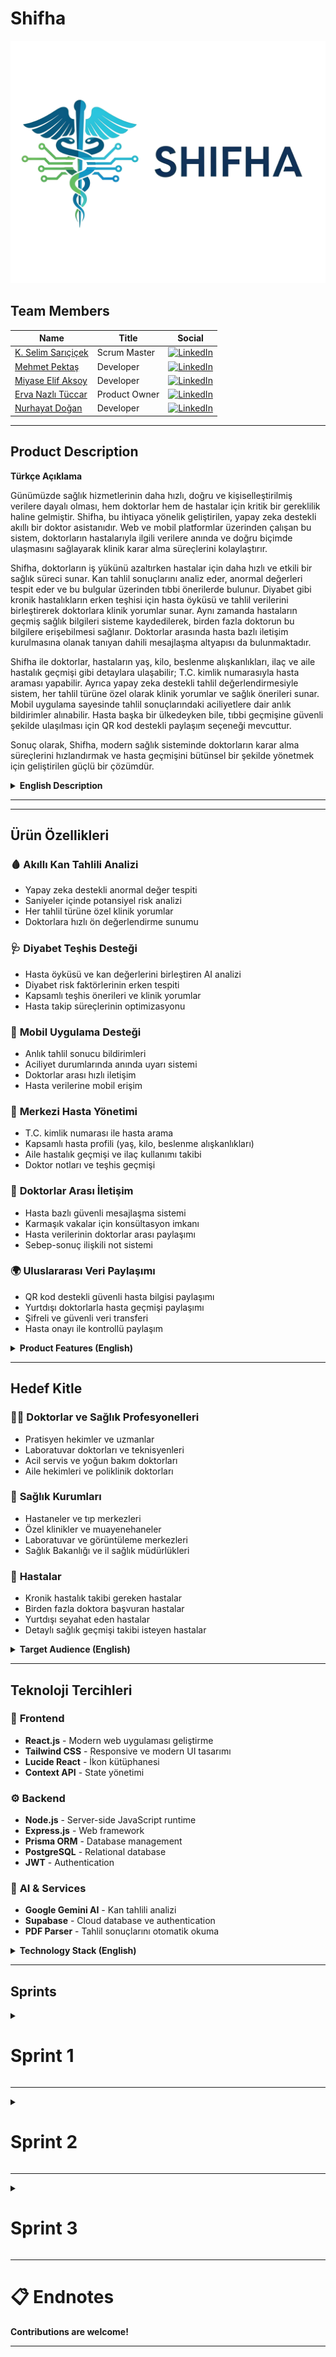 # Shifha

<!-- Shifha gerçek logosu -->
![Shifha Logo](https://github.com/selimsaricicek/shifha/blob/main/LogoShifha/ShifhaLogoReadme.png) 

## Team Members

| Name                | Title           | Social |
|---------------------|----------------|--------|
| [K. Selim Sarıçiçek](#)         | Scrum Master        | [<img src="https://upload.wikimedia.org/wikipedia/commons/c/ca/LinkedIn_logo_initials.png" alt="LinkedIn" width="20"/>](https://www.linkedin.com/in/kenan-selim-sarıçiçek ) |
| [Mehmet Pektaş](#)         | Developer        | [<img src="https://upload.wikimedia.org/wikipedia/commons/c/ca/LinkedIn_logo_initials.png" alt="LinkedIn" width="20"/>](http://www.linkedin.com/in/mehmetpkts) |
| [Miyase Elif Aksoy](#)         | Developer     | [<img src="https://upload.wikimedia.org/wikipedia/commons/c/ca/LinkedIn_logo_initials.png" alt="LinkedIn" width="20"/>](http://www.linkedin.com/in/myelifss) |
| [Erva Nazlı Tüccar](#)         | Product Owner       | [<img src="https://upload.wikimedia.org/wikipedia/commons/c/ca/LinkedIn_logo_initials.png" alt="LinkedIn" width="20"/>](https://www.linkedin.com/in/ervanazl%C4%B1t%C3%BCccar/ ) |
| [Nurhayat Doğan](#)         | Developer         | [<img src="https://upload.wikimedia.org/wikipedia/commons/c/ca/LinkedIn_logo_initials.png" alt="LinkedIn" width="20"/>](https://www.linkedin.com/in/1nurhayat-dogan/) |
---

## Product Description


<summary><strong>Türkçe Açıklama</strong></summary>

Günümüzde sağlık hizmetlerinin daha hızlı, doğru ve kişiselleştirilmiş verilere dayalı olması, hem doktorlar hem de hastalar için kritik bir gereklilik haline gelmiştir. Shifha, bu ihtiyaca yönelik geliştirilen, yapay zeka destekli akıllı bir doktor asistanıdır. Web ve mobil platformlar üzerinden çalışan bu sistem, doktorların hastalarıyla ilgili verilere anında ve doğru biçimde ulaşmasını sağlayarak klinik karar alma süreçlerini kolaylaştırır.

Shifha, doktorların iş yükünü azaltırken hastalar için daha hızlı ve etkili bir sağlık süreci sunar. Kan tahlil sonuçlarını analiz eder, anormal değerleri tespit eder ve bu bulgular üzerinden tıbbi önerilerde bulunur. Diyabet gibi kronik hastalıkların erken teşhisi için hasta öyküsü ve tahlil verilerini birleştirerek doktorlara klinik yorumlar sunar. Aynı zamanda hastaların geçmiş sağlık bilgileri sisteme kaydedilerek, birden fazla doktorun bu bilgilere erişebilmesi sağlanır. Doktorlar arasında hasta bazlı iletişim kurulmasına olanak tanıyan dahili mesajlaşma altyapısı da bulunmaktadır.

Shifha ile doktorlar, hastaların yaş, kilo, beslenme alışkanlıkları, ilaç ve aile hastalık geçmişi gibi detaylara ulaşabilir; T.C. kimlik numarasıyla hasta araması yapabilir. Ayrıca yapay zeka destekli tahlil değerlendirmesiyle sistem, her tahlil türüne özel olarak klinik yorumlar ve sağlık önerileri sunar. Mobil uygulama sayesinde tahlil sonuçlarındaki aciliyetlere dair anlık bildirimler alınabilir. Hasta başka bir ülkedeyken bile, tıbbi geçmişine güvenli şekilde ulaşılması için QR kod destekli paylaşım seçeneği mevcuttur.

Sonuç olarak, Shifha, modern sağlık sisteminde doktorların karar alma süreçlerini hızlandırmak ve hasta geçmişini bütünsel bir şekilde yönetmek için geliştirilen güçlü bir çözümdür.



<details>
<summary><strong>English Description</strong></summary>

In today's healthcare environment, speed, accuracy, and data-driven decision-making are vital for both medical professionals and patients. Shifha is an AI-powered smart doctor assistant developed to meet this need. Available on both web and mobile platforms, Shifha helps doctors access, interpret, and act upon patient data quickly and effectively, streamlining clinical decision-making.

Shifha simplifies doctors' workflows while offering patients a more efficient and effective care experience. It analyzes blood test results, flags abnormal values, and provides medical suggestions based on those insights. For conditions like diabetes, it combines medical history with test results to generate diagnostic recommendations. Patient history is recorded in the system by the first doctor, and this information can then be accessed by other physicians involved in the patient's care. An internal messaging feature allows doctors to consult each other on patient-specific cases.

With Shifha, doctors can view details such as age, weight, nutrition habits, medication history, and family disease background. Patients can be searched by national ID. AI-driven test analysis offers personalized insights and health advice tailored to each test type. The mobile app provides real-time alerts for critical test results, and a QR-code sharing feature allows patients to securely share their medical history with doctors in other countries.

In summary, Shifha is a powerful assistant designed to enhance decision-making in modern healthcare and provide a seamless, data-driven experience for both doctors and patients.

</details>

---




---

## Ürün Özellikleri  

### 🩸 **Akıllı Kan Tahlili Analizi**
- Yapay zeka destekli anormal değer tespiti
- Saniyeler içinde potansiyel risk analizi
- Her tahlil türüne özel klinik yorumlar
- Doktorlara hızlı ön değerlendirme sunumu

### 🩺 **Diyabet Teşhis Desteği**
- Hasta öyküsü ve kan değerlerini birleştiren AI analizi
- Diyabet risk faktörlerinin erken tespiti
- Kapsamlı teşhis önerileri ve klinik yorumlar
- Hasta takip süreçlerinin optimizasyonu

### 📱 **Mobil Uygulama Desteği**
- Anlık tahlil sonucu bildirimleri
- Aciliyet durumlarında anında uyarı sistemi
- Doktorlar arası hızlı iletişim
- Hasta verilerine mobil erişim

### 👥 **Merkezi Hasta Yönetimi**
- T.C. kimlik numarası ile hasta arama
- Kapsamlı hasta profili (yaş, kilo, beslenme alışkanlıkları)
- Aile hastalık geçmişi ve ilaç kullanımı takibi
- Doktor notları ve teşhis geçmişi

### 🔄 **Doktorlar Arası İletişim**
- Hasta bazlı güvenli mesajlaşma sistemi
- Karmaşık vakalar için konsültasyon imkanı
- Hasta verilerinin doktorlar arası paylaşımı
- Sebep-sonuç ilişkili not sistemi

### 🌍 **Uluslararası Veri Paylaşımı**
- QR kod destekli güvenli hasta bilgisi paylaşımı
- Yurtdışı doktorlarla hasta geçmişi paylaşımı
- Şifreli ve güvenli veri transferi
- Hasta onayı ile kontrollü paylaşım

<details>
<summary><strong>Product Features (English)</strong></summary>

### 🩸 **Smart Blood Test Analysis**
- AI-powered abnormal value detection
- Potential risk analysis in seconds
- Clinical comments tailored to each test type
- Fast pre-evaluation for doctors

### 🩺 **Diabetes Diagnosis Support**
- AI analysis combining patient history and blood values
- Early detection of diabetes risk factors
- Comprehensive diagnostic suggestions and clinical comments
- Optimized patient follow-up processes

### 📱 **Mobile App Support**
- Instant test result notifications
- Immediate alert system for urgent cases
- Fast communication between doctors
- Mobile access to patient data

### 👥 **Centralized Patient Management**
- Patient search by national ID
- Comprehensive patient profile (age, weight, nutrition habits)
- Family disease history and medication tracking
- Doctor notes and diagnosis history

### 🔄 **Doctor-to-Doctor Communication**
- Patient-based secure messaging system
- Consultation for complex cases
- Patient data sharing between doctors
- Cause-effect related note system

### 🌍 **International Data Sharing**
- Secure patient information sharing with QR code support
- Sharing patient history with doctors abroad
- Encrypted and secure data transfer
- Controlled sharing with patient consent

</details>

---

## Hedef Kitle  

### 👨‍⚕️ **Doktorlar ve Sağlık Profesyonelleri**
- Pratisyen hekimler ve uzmanlar
- Laboratuvar doktorları ve teknisyenleri
- Acil servis ve yoğun bakım doktorları
- Aile hekimleri ve poliklinik doktorları

### 🏥 **Sağlık Kurumları**
- Hastaneler ve tıp merkezleri
- Özel klinikler ve muayenehaneler
- Laboratuvar ve görüntüleme merkezleri
- Sağlık Bakanlığı ve il sağlık müdürlükleri

### 👥 **Hastalar**
- Kronik hastalık takibi gereken hastalar
- Birden fazla doktora başvuran hastalar
- Yurtdışı seyahat eden hastalar
- Detaylı sağlık geçmişi takibi isteyen hastalar

<details>
<summary><strong>Target Audience (English)</strong></summary>

### 👨‍⚕️ **Doctors and Healthcare Professionals**
- General practitioners and specialists
- Laboratory doctors and technicians
- Emergency and intensive care doctors
- Family physicians and outpatient doctors

### 🏥 **Healthcare Institutions**
- Hospitals and medical centers
- Private clinics and practices
- Laboratory and imaging centers
- Ministry of Health and provincial health directorates

### 👥 **Patients**
- Patients requiring chronic disease monitoring
- Patients consulting multiple doctors
- Patients traveling abroad
- Patients seeking detailed health history tracking

</details>

---

## Teknoloji Tercihleri  

### 🎨 **Frontend**
- **React.js** - Modern web uygulaması geliştirme
- **Tailwind CSS** - Responsive ve modern UI tasarımı
- **Lucide React** - İkon kütüphanesi
- **Context API** - State yönetimi

### ⚙️ **Backend**
- **Node.js** - Server-side JavaScript runtime
- **Express.js** - Web framework
- **Prisma ORM** - Database management
- **PostgreSQL** - Relational database
- **JWT** - Authentication

### 🤖 **AI & Services**
- **Google Gemini AI** - Kan tahlili analizi
- **Supabase** - Cloud database ve authentication
- **PDF Parser** - Tahlil sonuçlarını otomatik okuma

<details>
<summary><strong>Technology Stack (English)</strong></summary>

### 🎨 **Frontend**
- **React.js** - Modern web application development
- **Tailwind CSS** - Responsive and modern UI design
- **Lucide React** - Icon library
- **Context API** - State management

### ⚙️ **Backend**
- **Node.js** - Server-side JavaScript runtime
- **Express.js** - Web framework
- **Prisma ORM** - Database management
- **PostgreSQL** - Relational database
- **JWT** - Authentication

### 🤖 **AI & Services**
- **Google Gemini AI** - Blood test analysis
- **Supabase** - Cloud database and authentication
- **PDF Parser** - Automatic lab result reading

</details>

---

## Sprints

<details>
  <summary><h1>Sprint 1</h1></summary>

---
<details>
  <summary><h2>App Screenshots</h2></summary>

### Landing Page
![LandingPage](https://github.com/selimsaricicek/shifha/blob/main/App_ScreenshotsS1/LandingPageS1.png)

---
### Login Page
![Loginpage](https://github.com/selimsaricicek/shifha/blob/main/App_ScreenshotsS1/LoginPageS1.png)

---
### Dashboard Page
![Dashboard](https://github.com/selimsaricicek/shifha/blob/main/App_ScreenshotsS1/AppointmentS1.png)

---
### Patient Page
![PatientPage1](https://github.com/selimsaricicek/shifha/blob/main/App_ScreenshotsS1/PatientsInfo1.1S1.png)
![PatientPage2](https://github.com/selimsaricicek/shifha/blob/main/App_ScreenshotsS1/PatientsInfoS1.png)

---
### AI Assistant Page
![AI_AssistantPage](https://github.com/selimsaricicek/shifha/blob/main/App_ScreenshotsS1/AI_AssistantPage.png)

---




</details>

---
<details>
  <summary><h2>Project Management</h2></summary>

### Jira Board 1
![Jira1](https://github.com/selimsaricicek/shifha/blob/main/ProjectManagementS1/jira/1.jpg)

---
### Jira Board 2
![Jira2](https://github.com/selimsaricicek/shifha/blob/main/ProjectManagementS1/jira/2.jpg)

---
### Jira Board 3
![Jira3](https://github.com/selimsaricicek/shifha/blob/main/ProjectManagementS1/jira/3.jpg)

---
### Jira Board 4
![Jira4](https://github.com/selimsaricicek/shifha/blob/main/ProjectManagementS1/jira/4.jpg)

---
### Jira Board 5
![Jira5](https://github.com/selimsaricicek/shifha/blob/main/ProjectManagementS1/jira/5.jpg)

---
### Jira Board 6
![Jira6](https://github.com/selimsaricicek/shifha/blob/main/ProjectManagementS1/jira/6.jpg)

---
### Jira Board 7
![Jira7](https://github.com/selimsaricicek/shifha/blob/main/ProjectManagementS1/jira/7.jpg)

---
### Jira Board 8
![Jira8](https://github.com/selimsaricicek/shifha/blob/main/ProjectManagementS1/jira/8.jpg)

---
### Jira Board 9
![Jira9](https://github.com/selimsaricicek/shifha/blob/main/ProjectManagementS1/jira/9.jpg)

</details>

---
<details>
  <summary><h2>Burndown Chart S1</h2></summary>

### Burndown Chart 1
![Burndown Chart 1](https://github.com/selimsaricicek/shifha/blob/main/burndownchartsS1/burndownchartS1.1.jpg)

---
### Burndown Graph 2
![Burndown Chart 2](https://github.com/selimsaricicek/shifha/blob/main/burndownchartsS1/burndowncharts1.2.jpg)

</details>

---
<details>
  <summary><h2>Daily Scrum</h2></summary>

### 1. Gün
|  |  |  |
|--|--|--|
| ![dailyScrum1.png](https://github.com/selimsaricicek/shifha/blob/main/scrumsS1/daily_scrum_day1/dailyScrum1.png) | ![dailyScrum1.1.png](https://github.com/selimsaricicek/shifha/blob/main/scrumsS1/daily_scrum_day1/dailyScrum1.1.png) | ![dailyScrum1.2.png](https://github.com/selimsaricicek/shifha/blob/main/scrumsS1/daily_scrum_day1/dailyScrum1.2.png) |

### 2. Gün
|  |  |  |
|--|--|--|
| ![dailyScrum2.1.png](https://github.com/selimsaricicek/shifha/blob/main/scrumsS1/daily_scrum_day2/dailyScrum2.1.png) | ![dailyScrum2.2.png](https://github.com/selimsaricicek/shifha/blob/main/scrumsS1/daily_scrum_day2/dailyScrum2.2.png) | ![dailyScrum2.3.png](https://github.com/selimsaricicek/shifha/blob/main/scrumsS1/daily_scrum_day2/dailyScrum2.3.png) |
| ![dailyScrum2.4.png](https://github.com/selimsaricicek/shifha/blob/main/scrumsS1/daily_scrum_day2/dailyScrum2.4.png) |  |  |

### 3. Gün
|  |  |  |
|--|--|--|
| ![dailyScrum3.1.png](https://github.com/selimsaricicek/shifha/blob/main/scrumsS1/daily_scrum_day3/dailyScrum3.1.png) | ![dailyScrum3.2.png](https://github.com/selimsaricicek/shifha/blob/main/scrumsS1/daily_scrum_day3/dailyScrum3.2.png) | ![dailyScrum3.3.png](https://github.com/selimsaricicek/shifha/blob/main/scrumsS1/daily_scrum_day3/dailyScrum3.3.png) |
| ![dailyScrum3.4.png](https://github.com/selimsaricicek/shifha/blob/main/scrumsS1/daily_scrum_day3/dailyScrum3.4.png) | ![dailyScrum3.5.png](https://github.com/selimsaricicek/shifha/blob/main/scrumsS1/daily_scrum_day3/dailyScrum3.5.png) | ![dailyScrum3.6.jpg](https://github.com/selimsaricicek/shifha/blob/main/scrumsS1/daily_scrum_day3/dailyScrum3.6.jpg) |

### 4. Gün
|  |  |  |
|--|--|--|
| ![dailyScrum4.1.png](https://github.com/selimsaricicek/shifha/blob/main/scrumsS1/daily_scrum_day4/dailyScrum4.1.png) | ![dailyScrum4.2.png](https://github.com/selimsaricicek/shifha/blob/main/scrumsS1/daily_scrum_day4/dailyScrum4.2.png) | ![dailyScrum4.3.jpg](https://github.com/selimsaricicek/shifha/blob/main/scrumsS1/daily_scrum_day4/dailyScrum4.3.jpg) |

### 5. Gün
|  |  |  |
|--|--|--|
| ![dailyScrum5.1.png](https://github.com/selimsaricicek/shifha/blob/main/scrumsS1/daily_scrum_day5/dailyScrum5.1.png) |  |  |

### 6. Gün
|  |  |  |
|--|--|--|
| ![dailyScrum6.1.png](https://github.com/selimsaricicek/shifha/blob/main/scrumsS1/daily_scrum_day6/dailyScrum6.1.png) | ![dailyScrum6.2.png](https://github.com/selimsaricicek/shifha/blob/main/scrumsS1/daily_scrum_day6/dailyScrum6.2.png) | ![dailyScrum6.3.png](https://github.com/selimsaricicek/shifha/blob/main/scrumsS1/daily_scrum_day6/dailyScrum6.3.png) |
| ![dailyScrum6.4.png](https://github.com/selimsaricicek/shifha/blob/main/scrumsS1/daily_scrum_day6/dailyScrum6.4.png) |  |  |

### 7. Gün
|  |  |  |
|--|--|--|
| ![dailyScrum7.1.png](https://github.com/selimsaricicek/shifha/blob/main/scrumsS1/daily_scrum_day7/dailyScrum7.1.png) | ![dailyScrum7.2.png](https://github.com/selimsaricicek/shifha/blob/main/scrumsS1/daily_scrum_day7/dailyScrum7.2.png) | ![dailyScrum7.3.jpg](https://github.com/selimsaricicek/shifha/blob/main/scrumsS1/daily_scrum_day7/dailyScrum7.3.jpg) |

### 8. Gün
|  |  |  |
|--|--|--|
| ![dailyScrum8.1.png](https://github.com/selimsaricicek/shifha/blob/main/scrumsS1/daily_scrum_day8/dailyScrum8.1.png) | ![dailyScrum8.2.png](https://github.com/selimsaricicek/shifha/blob/main/scrumsS1/daily_scrum_day8/dailyScrum8.2.png) | ![dailyScrum8.3.png](https://github.com/selimsaricicek/shifha/blob/main/scrumsS1/daily_scrum_day8/dailyScrum8.3.png) |
| ![dailyScrum8.4.jpg](https://github.com/selimsaricicek/shifha/blob/main/scrumsS1/daily_scrum_day8/dailyScrum8.4.jpg) |  |  |

### 9. Gün
|  |  |  |
|--|--|--|
| ![dailyScrum9.1.png](https://github.com/selimsaricicek/shifha/blob/main/scrumsS1/daily_scrum_day9/dailyScrum9.1.png) | ![dailyScrum9.2.png](https://github.com/selimsaricicek/shifha/blob/main/scrumsS1/daily_scrum_day9/dailyScrum9.2.png) | ![dailyScrum9.3.png](https://github.com/selimsaricicek/shifha/blob/main/scrumsS1/daily_scrum_day9/dailyScrum9.3.png) |
| ![dailyScrum9.4.png](https://github.com/selimsaricicek/shifha/blob/main/scrumsS1/daily_scrum_day9/dailyScrum9.4.png) |  |  |

### 10. Gün
|  |  |  |
|--|--|--|
| ![dailyScrum10.1.png](https://github.com/selimsaricicek/shifha/blob/main/scrumsS1/daily_scrum_day10/dailyScrum10.1.png) | ![dailyScrum10.2.png](https://github.com/selimsaricicek/shifha/blob/main/scrumsS1/daily_scrum_day10/dailyScrum10.2.png) | ![dailyScrum10.3.png](https://github.com/selimsaricicek/shifha/blob/main/scrumsS1/daily_scrum_day10/dailyScrum10.3.png) |

### 11. Gün
|  |  |  |
|--|--|--|
| ![dailyScrum11.1.png](https://github.com/selimsaricicek/shifha/blob/main/scrumsS1/daily_scrum_day11/dailyScrum11.1.png) | ![dailyScrum11.2.png](https://github.com/selimsaricicek/shifha/blob/main/scrumsS1/daily_scrum_day11/dailyScrum11.2.png) | ![dailyScrum11.3.png](https://github.com/selimsaricicek/shifha/blob/main/scrumsS1/daily_scrum_day11/dailyScrum11.3.png) |
| ![dailyScrum11.4.png](https://github.com/selimsaricicek/shifha/blob/main/scrumsS1/daily_scrum_day11/dailyScrum11.4.png) | ![dailyScrum11.5.png](https://github.com/selimsaricicek/shifha/blob/main/scrumsS1/daily_scrum_day11/dailyScrum11.5.png) | ![dailyScrum11.6.png](https://github.com/selimsaricicek/shifha/blob/main/scrumsS1/daily_scrum_day11/dailyScrum11.6.png) |
| ![dailyScrum11.7.jpg](https://github.com/selimsaricicek/shifha/blob/main/scrumsS1/daily_scrum_day11/dailyScrum11.7.jpg) |  |  |

### 12. Gün
|  |  |  |
|--|--|--|
| ![dailyScrum12.1.jpg](https://github.com/selimsaricicek/shifha/blob/main/scrumsS1/daily_scrums_day12/dailyScrum12.1.jpg) | ![dailyScrum12.2.jpg](https://github.com/selimsaricicek/shifha/blob/main/scrumsS1/daily_scrums_day12/dailyScrum12.2.jpg) | ![dailyScrum12.3.jpg](https://github.com/selimsaricicek/shifha/blob/main/scrumsS1/daily_scrums_day12/dailyScrum12.3.jpg) |

</details>



<summary><strong>🟦 Sprint 1 Özeti (Türkçe)</strong></summary>

### Sprint Notları
- [x] _'Figma'_ ile UI/UX tasarımı
- [x] _'Jira'_ ile proje yönetimi
- [x] _'WhatsApp'_ & _'Google Meets'_ ile daily scrum
- [x] _'E-mail'_ tabanlı giriş sistemi
- [x] _'React'_ ile frontend web uygulaması
- [x] _'Tailwind CSS'_ ile modern, responsive UI
- [x] _'Node.js'_ ve _'Express.js'_ ile backend API
- [x] _'Prisma ORM'_ ile veritabanı yönetimi
- [x] _'PostgreSQL'_ ana ilişkisel veritabanı olarak
- [x] _'JWT'_ ile güvenli kimlik doğrulama
- [x] _'Supabase'_ ile bulut depolama ve kimlik doğrulama
- [x] _'Lucide React'_ ile ikon kullanımı
- [x] _'Context API'_ ile React'ta state yönetimi
- [x] _'PDF parser'_ ile otomatik laboratuvar sonucu çıkarımı
- [x] _'Google Gemini AI'_ ile kan tahlili ve diyabet analizi

### Ürün Backlog'u
- **Ürün Backlog'u:** [Jira Board Linki](https://selimsaricicek1.atlassian.net/jira/software/projects/BTS/boards/1)

### Beklenen Puan
_'300'_ Puan

### Puan Tamamlama Mantığı
Toplamda 1200 puanlık bir hedef belirlendi. İlk sprintte, fikir planlandığı ve tasarımlar yapıldığı için _'300'_ puan hedeflendi ve tamamlandı. İkinci sprintte, kod yazımı ve API eklemeye odaklanılacağı için _'500'_ puan hedefleniyor. Üçüncü sprintte ise kalan işler tamamlanacak ve entegrasyon çalışmaları yapılacağı için _'400'_ puan hedeflendi.

### Sprint Değerlendirmesi
- Landing page ve UI tasarımları tamamlandı
- Hasta veri formu ve PDF yükleme özellikleri eklendi
- Backend API altyapısı kuruldu
- Prisma ile veritabanı şeması oluşturuldu

### Sprint 1 Retrospektifi
- Sprint 1'de veritabanı şeması tasarlanmasına karar verildi.
- Temel API uç noktalarının oluşturulmasına karar verildi.
- Kimlik doğrulama sisteminin ilk adımının tamamlanmasına karar verildi.
- Landing Page ve Login Page'in geliştirilmesine karar verildi.
- Doktor arayüzünün geliştirilmesine karar verildi.
- Kan tahlili ve diyabet teşhisi için AI promptlarının oluşturulmasına karar verildi.
- Kanser teşhisi ve admin paneli özelliklerinin ertelenmesine karar verildi.
- Kan tahlili sonuçları ve diyabet bulguları üzerine araştırma yapılmasına karar verildi.

### Katılımcılar
Kenan Selim Sarıçiçek, Mehmet Pektaş, Miyase Elif Aksoy, Erva Nazlı Tüccar, Nurhayat Doğan



<details>
<summary><strong>🟩 Sprint 1 Summary (English)</strong></summary>

### Sprint Notes
- [x] UI/UX design with _'Figma'_
- [x] Project management with _'Jira'_
- [x] Daily scrum via _'WhatsApp'_ & _'Google Meets'_
- [x] E-mail based login system
- [x] Frontend web application with _'React'_
- [x] Modern, responsive UI with _'Tailwind CSS'_
- [x] Backend API with _'Node.js'_ and _'Express.js'_
- [x] Database management with _'Prisma ORM'_
- [x] _'PostgreSQL'_ as the main relational database
- [x] Secure authentication with _'JWT'_
- [x] Cloud storage and authentication with _'Supabase'_
- [x] Iconography with _'Lucide React'_
- [x] State management in React with _'Context API'_
- [x] Automatic lab result extraction with _'PDF parser'_ service
- [x] Blood test and diabetes analysis with _'Google Gemini AI'_

### Product Backlog
- **Product Backlog:** [Jira Board Link](https://selimsaricicek1.atlassian.net/jira/software/projects/BTS/boards/1)

### Expected Points
_'300'_ Points

### Point Completion Logic
A total target of 1200 points was set. In the first sprint, _'300'_ points were targeted because the idea was planned and the designs were made, and were completed. In the second sprint, _'500'_ points are targeted as the focus will be on writing code and adding APIs. In the third sprint, a target of _'400'_ points was set as the remaining tasks would be completed and integration work would be carried out.

### Sprint Review
- Landing page and UI designs completed
- Patient data form and PDF upload features added
- Backend API infrastructure established
- Database schema created with Prisma

### Sprint 1 Retrospective
- It was decided to design the database schema in Sprint 1.
- It was decided to create the basic API Endpoints.
- It was decided to complete the first step of the authentication system.
- It was decided to develop the Landing Page and Login Page.
- It was decided to develop the Doctor UI.
- It was decided to create the AI prompts for blood tests and diabetes diagnosis.
- It was decided to postpone the cancer diagnosis and admin panel features.
- It was decided to conduct research on blood test results and diabetes findings.

### Participants
Kenan Selim Sarıçiçek, Mehmet Pektaş, Miyase Elif Aksoy, Erva Nazlı Tüccar, Nurhayat Doğan

</details>

---

</details>

---

<details>
  <summary><h1>Sprint 2</h1></summary>

---
<details>
  <summary><h2>Mobile App Screenshots</h2></summary>

### Hasta Mobil Uygulaması
![Hasta1](https://github.com/selimsaricicek/shifha/blob/main/NewMobileS2/hasta1.png)
![Hasta2](https://github.com/selimsaricicek/shifha/blob/main/NewMobileS2/hasta2.png)
![Hasta3](https://github.com/selimsaricicek/shifha/blob/main/NewMobileS2/hasta3.png)
![Hasta4](https://github.com/selimsaricicek/shifha/blob/main/NewMobileS2/hasta4.png)
![Hasta5](https://github.com/selimsaricicek/shifha/blob/main/NewMobileS2/hasta5.png)
![Hasta6](https://github.com/selimsaricicek/shifha/blob/main/NewMobileS2/hasta6.png)
![Hasta7](https://github.com/selimsaricicek/shifha/blob/main/NewMobileS2/hasta7.png)
![Hasta8](https://github.com/selimsaricicek/shifha/blob/main/NewMobileS2/hasta8.png)
![Hasta9](https://github.com/selimsaricicek/shifha/blob/main/NewMobileS2/hasta9.png)
![Hasta10](https://github.com/selimsaricicek/shifha/blob/main/NewMobileS2/hasta10.png)
![Hasta11](https://github.com/selimsaricicek/shifha/blob/main/NewMobileS2/hasta11.png)
![Hasta12](https://github.com/selimsaricicek/shifha/blob/main/NewMobileS2/hasta12.png)
![Hasta13](https://github.com/selimsaricicek/shifha/blob/main/NewMobileS2/hasta13.png)
![Hasta14](https://github.com/selimsaricicek/shifha/blob/main/NewMobileS2/hasta14.png)

---
### Mobil Register ve Login
![Mobil1](https://github.com/selimsaricicek/shifha/blob/main/NewMobileS2/mobil1.png)
![Mobil2](https://github.com/selimsaricicek/shifha/blob/main/NewMobileS2/mobil2.png)
![Mobil3](https://github.com/selimsaricicek/shifha/blob/main/NewMobileS2/mobil3.png)
![Mobil4](https://github.com/selimsaricicek/shifha/blob/main/NewMobileS2/mobil4.png)
![Mobil5](https://github.com/selimsaricicek/shifha/blob/main/NewMobileS2/mobil5.png)

---
### Doktor Paneli
![Doktor1](https://github.com/selimsaricicek/shifha/blob/main/NewMobileS2/doktor1.png)
![Doktor2](https://github.com/selimsaricicek/shifha/blob/main/NewMobileS2/doktor2.png)
![Doktor3](https://github.com/selimsaricicek/shifha/blob/main/NewMobileS2/doktor3.png)
![Doktor4](https://github.com/selimsaricicek/shifha/blob/main/NewMobileS2/doktor4.png)
![Doktor5](https://github.com/selimsaricicek/shifha/blob/main/NewMobileS2/doktor5.png)

</details>

---
<details>
  <summary><h2>Admin Panel Screenshots</h2></summary>

### Admin Paneli
![Admin1](https://github.com/selimsaricicek/shifha/blob/main/AdminShifhaS2/Admin1S2.jpg)
![Admin2](https://github.com/selimsaricicek/shifha/blob/main/AdminShifhaS2/Admin2S2.jpg)
![Admin3](https://github.com/selimsaricicek/shifha/blob/main/AdminShifhaS2/Admin3S2.jpg)
![Admin4](https://github.com/selimsaricicek/shifha/blob/main/AdminShifhaS2/Admin4S2.jpg)
![Admin5](https://github.com/selimsaricicek/shifha/blob/main/AdminShifhaS2/Admin5S2.jpg)
![Admin6](https://github.com/selimsaricicek/shifha/blob/main/AdminShifhaS2/Admin6S2.jpg)

</details>

---
<details>
  <summary><h2>Project Management S2</h2></summary>

### Jira Board 1
![Jira1](https://github.com/selimsaricicek/shifha/blob/main/ProjectManagementS2/1.png)

---
### Jira Board 2
![Jira2](https://github.com/selimsaricicek/shifha/blob/main/ProjectManagementS2/2.png)

---
### Jira Board 3
![Jira3](https://github.com/selimsaricicek/shifha/blob/main/ProjectManagementS2/3.png)

---
### Jira Board 4
![Jira4](https://github.com/selimsaricicek/shifha/blob/main/ProjectManagementS2/4.png)

---
### Jira Board 5
![Jira5](https://github.com/selimsaricicek/shifha/blob/main/ProjectManagementS2/5.png)

---
### Jira Board 6
![Jira6](https://github.com/selimsaricicek/shifha/blob/main/ProjectManagementS2/6.png)

---
### Jira Board 7
![Jira7](https://github.com/selimsaricicek/shifha/blob/main/ProjectManagementS2/7.png)

---
### Jira Board 8
![Jira8](https://github.com/selimsaricicek/shifha/blob/main/ProjectManagementS2/8.png)

---
### Jira Board 9
![Jira9](https://github.com/selimsaricicek/shifha/blob/main/ProjectManagementS2/9.png)

---
### Jira Board 10
![Jira10](https://github.com/selimsaricicek/shifha/blob/main/ProjectManagementS2/10.png)

</details>

---
<details>
  <summary><h2>Burndown Chart S2</h2></summary>

### Burndown Chart 2
![Burndown Chart 1](https://github.com/selimsaricicek/shifha/blob/main/burndownChartsS2/burndownChartS2chart.jpg)

---
### Burndown Graph 2
![Burndown Chart 2](https://github.com/selimsaricicek/shifha/blob/main/burndownChartsS2/burndownChartS2Graph.jpg)

</details>

---
<details>
  <summary><h2>Daily Scrum S2</h2></summary>

### 07.07.2025
|  |  |  |
|--|--|--|
| ![1.png](https://github.com/selimsaricicek/shifha/blob/main/ScrumsS2/07.07.2025/1.png) | ![2.png](https://github.com/selimsaricicek/shifha/blob/main/ScrumsS2/07.07.2025/2.png) | ![3.jpg](https://github.com/selimsaricicek/shifha/blob/main/ScrumsS2/07.07.2025/3.jpg) |

### 08.07.2025
|  |  |  |
|--|--|--|
| ![1.png](https://github.com/selimsaricicek/shifha/blob/main/ScrumsS2/08.07.2025/1.png) |  |  |

### 09.07.2025
|  |  |  |
|--|--|--|
| ![1.png](https://github.com/selimsaricicek/shifha/blob/main/ScrumsS2/09.07.2025/1.png) | ![2.png](https://github.com/selimsaricicek/shifha/blob/main/ScrumsS2/09.07.2025/2.png) | ![3.png](https://github.com/selimsaricicek/shifha/blob/main/ScrumsS2/09.07.2025/3.png) |

### 10.07.2025
|  |  |  |
|--|--|--|
| ![1.png](https://github.com/selimsaricicek/shifha/blob/main/ScrumsS2/10.07.2025/1.png) | ![2.png](https://github.com/selimsaricicek/shifha/blob/main/ScrumsS2/10.07.2025/2.png) | ![3.png](https://github.com/selimsaricicek/shifha/blob/main/ScrumsS2/10.07.2025/3.png) |
| ![4.png](https://github.com/selimsaricicek/shifha/blob/main/ScrumsS2/10.07.2025/4.png) | ![5.png](https://github.com/selimsaricicek/shifha/blob/main/ScrumsS2/10.07.2025/5.png) | ![6.png](https://github.com/selimsaricicek/shifha/blob/main/ScrumsS2/10.07.2025/6.png) |
| ![7.png](https://github.com/selimsaricicek/shifha/blob/main/ScrumsS2/10.07.2025/7.png) | ![8.png](https://github.com/selimsaricicek/shifha/blob/main/ScrumsS2/10.07.2025/8.png) |  |

### 11.07.2025
|  |  |  |
|--|--|--|
| ![1.png](https://github.com/selimsaricicek/shifha/blob/main/ScrumsS2/11.07.2025/1.png) |  |  |

### 12.07.2025
|  |  |  |
|--|--|--|
| ![1.png](https://github.com/selimsaricicek/shifha/blob/main/ScrumsS2/12.07.2025/1.png) | ![2.png](https://github.com/selimsaricicek/shifha/blob/main/ScrumsS2/12.07.2025/2.png) | ![3.png](https://github.com/selimsaricicek/shifha/blob/main/ScrumsS2/12.07.2025/3.png) |
| ![4.png](https://github.com/selimsaricicek/shifha/blob/main/ScrumsS2/12.07.2025/4.png) | ![5.png](https://github.com/selimsaricicek/shifha/blob/main/ScrumsS2/12.07.2025/5.png) |  |

### 13.07.2025
|  |  |  |
|--|--|--|
| ![1.png](https://github.com/selimsaricicek/shifha/blob/main/ScrumsS2/13.07.2025/1.png) | ![2.png](https://github.com/selimsaricicek/shifha/blob/main/ScrumsS2/13.07.2025/2.png) | ![3.png](https://github.com/selimsaricicek/shifha/blob/main/ScrumsS2/13.07.2025/3.png) |
| ![4.png](https://github.com/selimsaricicek/shifha/blob/main/ScrumsS2/13.07.2025/4.png) | ![5.png](https://github.com/selimsaricicek/shifha/blob/main/ScrumsS2/13.07.2025/5.png) | ![6.png](https://github.com/selimsaricicek/shifha/blob/main/ScrumsS2/13.07.2025/6.png) |
| ![7.png](https://github.com/selimsaricicek/shifha/blob/main/ScrumsS2/13.07.2025/7.png) |  |  |

### 14.07.2025
|  |  |  |
|--|--|--|
| ![1.png](https://github.com/selimsaricicek/shifha/blob/main/ScrumsS2/14.07.2025/1.png) | ![2.png](https://github.com/selimsaricicek/shifha/blob/main/ScrumsS2/14.07.2025/2.png) | ![3.png](https://github.com/selimsaricicek/shifha/blob/main/ScrumsS2/14.07.2025/3.png) |
| ![4.jpg](https://github.com/selimsaricicek/shifha/blob/main/ScrumsS2/14.07.2025/4.jpg) |  |  |

### 15.07.2025
|  |  |  |
|--|--|--|
| ![1.png](https://github.com/selimsaricicek/shifha/blob/main/ScrumsS2/15.07.2025/1.png) | ![2.png](https://github.com/selimsaricicek/shifha/blob/main/ScrumsS2/15.07.2025/2.png) |  |

### 16.07.2025
|  |  |  |
|--|--|--|
| ![1.png](https://github.com/selimsaricicek/shifha/blob/main/ScrumsS2/16.07.2025/1.png) | ![2.png](https://github.com/selimsaricicek/shifha/blob/main/ScrumsS2/16.07.2025/2.png) | ![3.png](https://github.com/selimsaricicek/shifha/blob/main/ScrumsS2/16.07.2025/3.png) |
| ![4.png](https://github.com/selimsaricicek/shifha/blob/main/ScrumsS2/16.07.2025/4.png) | ![5.png](https://github.com/selimsaricicek/shifha/blob/main/ScrumsS2/16.07.2025/5.png) |  |

### 17.07.2025
|  |  |  |
|--|--|--|
| ![1.png](https://github.com/selimsaricicek/shifha/blob/main/ScrumsS2/17.07.2025/1.png) | ![2.png](https://github.com/selimsaricicek/shifha/blob/main/ScrumsS2/17.07.2025/2.png) | ![3.png](https://github.com/selimsaricicek/shifha/blob/main/ScrumsS2/17.07.2025/3.png) |

### 18.07.2025
|  |  |  |
|--|--|--|
| ![1.png](https://github.com/selimsaricicek/shifha/blob/main/ScrumsS2/18.07.2025/1.png) | ![2.png](https://github.com/selimsaricicek/shifha/blob/main/ScrumsS2/18.07.2025/2.png) | ![3.png](https://github.com/selimsaricicek/shifha/blob/main/ScrumsS2/18.07.2025/3.png) |

### 19.07.2025
|  |  |  |
|--|--|--|
| ![1.png](https://github.com/selimsaricicek/shifha/blob/main/ScrumsS2/19.07.2025/1.png) | ![2.png](https://github.com/selimsaricicek/shifha/blob/main/ScrumsS2/19.07.2025/2.png) | ![3.png](https://github.com/selimsaricicek/shifha/blob/main/ScrumsS2/19.07.2025/3.png) |
| ![4.png](https://github.com/selimsaricicek/shifha/blob/main/ScrumsS2/19.07.2025/4.png) | ![5.png](https://github.com/selimsaricicek/shifha/blob/main/ScrumsS2/19.07.2025/5.png) | ![6.png](https://github.com/selimsaricicek/shifha/blob/main/ScrumsS2/19.07.2025/6.png) |
| ![7.png](https://github.com/selimsaricicek/shifha/blob/main/ScrumsS2/19.07.2025/7.png) | ![8.jpg](https://github.com/selimsaricicek/shifha/blob/main/ScrumsS2/19.07.2025/8.jpg) |  |

</details>



<summary><strong>🟦 Sprint 2 Özeti (Türkçe)</strong></summary>

### Sprint Notları
- [x] _'React Native'_ ile mobil uygulama geliştirme
- [x] _'Expo'_ framework kullanımı
- [x] _'Expo Router'_ ile navigation sistemi
- [x] _'QR Kod'_ tarama özelliği
- [x] _'WebSocket'_ ile real-time iletişim
- [x] _'Redis'_ ile session yönetimi
- [x] _'Socket.io'_ ile backend WebSocket sunucusu
- [x] _'Mobil UI/UX'_ tasarımı ve implementasyonu
- [x] _'Hasta Paneli'_ ve _'Doktor Paneli'_ ayrımı
- [x] _'Bildirim Sistemi'_ implementasyonu
- [x] _'Güvenli API'_ entegrasyonu
- [x] _'Cross-platform'_ mobil uygulama geliştirme

### Ürün Backlog'u
- **Ürün Backlog'u:** [Jira Board Linki](https://selimsaricicek1.atlassian.net/jira/software/projects/BTS/boards/1)

### Beklenen Puan
_'500'_ Puan

### Puan Tamamlama Mantığı
Sprint 2'de mobil uygulama geliştirme ve API entegrasyonuna odaklanıldığı için _'500'_ puan hedeflendi. Bu sprintte React Native ile cross-platform mobil uygulama, QR kod tarama, WebSocket iletişimi ve güvenli API entegrasyonu tamamlandı.

### Sprint Değerlendirmesi
- React Native mobil uygulama geliştirildi
- Expo Router ile navigation sistemi kuruldu
- QR kod tarama ve manuel giriş özellikleri eklendi
- WebSocket ile real-time iletişim altyapısı kuruldu
- Redis ile session yönetimi implementasyonu yapıldı
- Hasta ve doktor panelleri ayrı ayrı tasarlandı
- Mobil UI/UX tasarımı tamamlandı
- Güvenli API entegrasyonu sağlandı

### Sprint 2 Retrospektifi
- Mobil uygulama geliştirme sürecinde Expo Router kullanımına karar verildi
- QR kod tarama özelliği için hem kamera hem manuel giriş seçenekleri eklendi
- WebSocket ile real-time iletişim için backend altyapısı kuruldu
- Redis ile session yönetimi için güvenli sistem tasarlandı
- Hasta ve doktor panelleri için ayrı UI/UX tasarımları yapıldı
- Cross-platform geliştirme için React Native tercih edildi
- Mobil uygulama test süreçleri planlandı
- API güvenliği ve authentication sistemi güçlendirildi

### Katılımcılar
Kenan Selim Sarıçiçek, Mehmet Pektaş, Miyase Elif Aksoy, Erva Nazlı Tüccar, Nurhayat Doğan



<details>
<summary><strong>🟩 Sprint 2 Summary (English)</strong></summary>

### Sprint Notes
- [x] Mobile application development with _'React Native'_
- [x] _'Expo'_ framework usage
- [x] Navigation system with _'Expo Router'_
- [x] _'QR Code'_ scanning feature
- [x] Real-time communication with _'WebSocket'_
- [x] Session management with _'Redis'_
- [x] Backend WebSocket server with _'Socket.io'_
- [x] Mobile UI/UX design and implementation
- [x] _'Patient Panel'_ and _'Doctor Panel'_ separation
- [x] _'Notification System'_ implementation
- [x] _'Secure API'_ integration
- [x] _'Cross-platform'_ mobile application development

### Product Backlog
- **Product Backlog:** [Jira Board Link](https://selimsaricicek1.atlassian.net/jira/software/projects/BTS/boards/1)

### Expected Points
_'500'_ Points

### Point Completion Logic
In Sprint 2, _'500'_ points were targeted as the focus was on mobile application development and API integration. This sprint completed React Native cross-platform mobile app, QR code scanning, WebSocket communication, and secure API integration.

### Sprint Review
- React Native mobile application developed
- Navigation system established with Expo Router
- QR code scanning and manual input features added
- Real-time communication infrastructure established with WebSocket
- Session management implementation with Redis
- Patient and doctor panels designed separately
- Mobile UI/UX design completed
- Secure API integration achieved

### Sprint 2 Retrospective
- It was decided to use Expo Router in the mobile application development process
- Both camera and manual input options were added for QR code scanning feature
- Backend infrastructure was established for real-time communication with WebSocket
- Secure system was designed for session management with Redis
- Separate UI/UX designs were made for patient and doctor panels
- React Native was preferred for cross-platform development
- Mobile application testing processes were planned
- API security and authentication system were strengthened

### Participants
Kenan Selim Sarıçiçek, Mehmet Pektaş, Miyase Elif Aksoy, Erva Nazlı Tüccar, Nurhayat Doğan

</details>

---

</details>

---
<details>
  <summary><h1>Sprint 3</h1></summary>

---

### Tech Tree - Sprint 3

#### Frontend (Web)
- **React 18** - Modern React with concurrent features
- **TypeScript** - Type-safe development
- **Vite** - Fast build tool and dev server
- **shadcn/ui** - Modern UI component library
- **Tailwind CSS** - Utility-first CSS framework
- **React Query** - Server state management
- **React Hook Form** - Form management
- **Zod** - Schema validation

#### Backend
- **Node.js** - JavaScript runtime
- **Express.js** - Web framework
- **Socket.io** - Real-time communication
- **Helmet.js** - Security middleware
- **MongoDB** - NoSQL database
- **Redis** - Caching and session store

#### Mobile
- **Capacitor** - Cross-platform mobile development
- **React** - UI framework
- **TypeScript** - Type safety

#### AI & Cloud Services
- **Google Gemini AI** - Advanced AI analysis
- **Google Cloud** - Cloud infrastructure

#### Development Tools
- **Vite** - Build tool
- **ESLint** - Code linting
- **Prettier** - Code formatting

#### Security
- **Helmet.js** - Security headers
- **CORS** - Cross-origin resource sharing
- **Rate Limiting** - API protection

---

### Sprint 3 Technology Evolution

#### New Additions in Sprint 3
- **Capacitor**: Cross-platform mobile development framework
- **React Query**: Advanced server state management
- **shadcn/ui**: Modern, accessible UI components
- **Vite**: Fast build tool replacing Create React App
- **Helmet.js**: Enhanced security middleware
- **Recharts**: Data visualization library
- **jsPDF**: PDF generation capability
- **Zod**: Runtime type validation
- **React Hook Form**: Efficient form management

#### Enhanced Features
- **Socket.io**: Improved real-time communication
- **Google Gemini AI**: Advanced analysis capabilities
- **QR Code**: International data sharing
- **Security**: Multi-layer protection with Helmet.js

---
<details>
  <summary><h2>App Map</h2></summary>

### Shifha Application Architecture Map
[View Interactive App Map](https://viewer.diagrams.net/index.html?tags=%7B%7D&lightbox=1&highlight=99FFFF&layers=1&nav=1&title=ShifhaAppMap.drawio&dark=auto#Uhttps%3A%2F%2Fdrive.google.com%2Fuc%3Fid%3D1cioWUCyPWPY1tWFCgLK_tOLGnaN9Ozzz%26export%3Ddownload#%7B%22pageId%22%3A%22KyPbk5wrGZAwVsf7y1UN%22%7D)

*Interactive application architecture diagram showing the complete structure and flow of the Shifha application for Sprint 3.*

</details>

---
<details>
  <summary><h2>App Screenshots S3</h2></summary>

|  |  |  |
|--|--|--|
| ![acil1.jpg](ShifhaAppss3/acil1.jpg) | ![acil2.jpg](ShifhaAppss3/acil2.jpg) | ![acil3.jpg](ShifhaAppss3/acil3.jpg) |
| ![acil4.jpg](ShifhaAppss3/acil4.jpg) | ![panel.jpg](ShifhaAppss3/panel.jpg) | ![poliklinik1.jpg](ShifhaAppss3/poliklinik1.jpg) |
| ![poliklinik2.jpg](ShifhaAppss3/poliklinik2.jpg) | ![poliklinik3.jpg](ShifhaAppss3/poliklinik3.jpg) | ![poliklinik4.jpg](ShifhaAppss3/poliklinik4.jpg) |
| ![poliklinik5.jpg](ShifhaAppss3/poliklinik5.jpg) | ![poliklinik6.jpg](ShifhaAppss3/poliklinik6.jpg) | ![poliklinik7.jpg](ShifhaAppss3/poliklinik7.jpg) |
| ![poliklinik8.jpg](ShifhaAppss3/poliklinik8.jpg) | ![poliklinik9.jpg](ShifhaAppss3/poliklinik9.jpg) | ![poliklinik10.jpg](ShifhaAppss3/poliklinik10.jpg) |
| ![poliklinik11.jpg](ShifhaAppss3/poliklinik11.jpg) |  |  |

</details>

---

<details>
  <summary><h2>Mobil App Screenshots S3</h2></summary>

### Hasta Uygulaması

**Ana Sayfa:**
| | | |
|--|--|--|
| ![mobile2.jpg](AppScreenshotsS3/hasta%20ana%20sayfas%C4%B1/mobile2.jpg) | ![mobile3.jpg](AppScreenshotsS3/hasta%20ana%20sayfas%C4%B1/mobile3.jpg) | ![mobile4.jpg](AppScreenshotsS3/hasta%20ana%20sayfas%C4%B1/mobile4.jpg) |

**Giriş Sayfası:**
| |
|--|
| ![mobile1.jpg](AppScreenshotsS3/hasta%20giri%C5%9F%20sayfas%C4%B1/mobile1.jpg) |

**Topluluk Sayfası:**
| | |
|--|--|
| ![mobile19.jpg](AppScreenshotsS3/hasta%20topluluk%20sayfas%C4%B1/mobile19.jpg) | ![mobile20.jpg](AppScreenshotsS3/hasta%20topluluk%20sayfas%C4%B1/mobile20.jpg) |

**Takip Sayfası:**
| | | |
|--|--|--|
| ![mobile5.jpg](AppScreenshotsS3/hasta%20takip%20sayfas%C4%B1/mobile5.jpg) | ![mobile6.jpg](AppScreenshotsS3/hasta%20takip%20sayfas%C4%B1/mobile6.jpg) | ![mobile7.jpg](AppScreenshotsS3/hasta%20takip%20sayfas%C4%B1/mobile7.jpg) |
| ![mobile8.jpg](AppScreenshotsS3/hasta%20takip%20sayfas%C4%B1/mobile8.jpg) | ![mobile9.jpg](AppScreenshotsS3/hasta%20takip%20sayfas%C4%B1/mobile9.jpg) | |

**Tahlil Sayfası:**
| | |
|--|--|
| ![mobile22.jpg](AppScreenshotsS3/hasta%20tahlil%20sayfas%C4%B1/mobile22.jpg) | ![mobile23.jpg](AppScreenshotsS3/hasta%20tahlil%20sayfas%C4%B1/mobile23.jpg) |

**Randevu Sayfası:**
| | | |
|--|--|--|
| ![mobile10.jpg](AppScreenshotsS3/hasta%20randevu%20sayfas%C4%B1/mobile10.jpg) | ![mobile11.jpg](AppScreenshotsS3/hasta%20randevu%20sayfas%C4%B1/mobile11.jpg) | ![mobile12.jpg](AppScreenshotsS3/hasta%20randevu%20sayfas%C4%B1/mobile12.jpg) |
| ![mobile13.jpg](AppScreenshotsS3/hasta%20randevu%20sayfas%C4%B1/mobile13.jpg) | ![mobile14.jpg](AppScreenshotsS3/hasta%20randevu%20sayfas%C4%B1/mobile14.jpg) | ![mobile15.jpg](AppScreenshotsS3/hasta%20randevu%20sayfas%C4%B1/mobile15.jpg) |
| ![mobile16.jpg](AppScreenshotsS3/hasta%20randevu%20sayfas%C4%B1/mobile16.jpg) | ![mobile17.jpg](AppScreenshotsS3/hasta%20randevu%20sayfas%C4%B1/mobile17.jpg) | ![mobile18.jpg](AppScreenshotsS3/hasta%20randevu%20sayfas%C4%B1/mobile18.jpg) |

**Profil Sayfası:**
| | | |
|--|--|--|
| ![mobile24.jpg](AppScreenshotsS3/hasta%20profil%20sayfas%C4%B1/mobile24.jpg) | ![mobile25.jpg](AppScreenshotsS3/hasta%20profil%20sayfas%C4%B1/mobile25.jpg) | ![mobile26.jpg](AppScreenshotsS3/hasta%20profil%20sayfas%C4%B1/mobile26.jpg) |

**AI Sayfası:**
| |
|--|
| ![mobile21.jpg](AppScreenshotsS3/hasta%20AI%20sayfas%C4%B1/mobile21.jpg) |

### Doktor Uygulaması

**Ana Sayfa:**
| | | |
|--|--|--|
| ![mobile30.jpg](AppScreenshotsS3/doktor%20ana%20sayfa%C4%B1/mobile30.jpg) | ![mobile31.jpg](AppScreenshotsS3/doktor%20ana%20sayfa%C4%B1/mobile31.jpg) | ![mobile32.jpg](AppScreenshotsS3/doktor%20ana%20sayfa%C4%B1/mobile32.jpg) |
| ![mobile33.jpg](AppScreenshotsS3/doktor%20ana%20sayfa%C4%B1/mobile33.jpg) | | |

**Giriş Sayfası:**
| | | |
|--|--|--|
| ![mobile27.jpg](AppScreenshotsS3/doktor%20giri%C5%9F%20sayfas%C4%B1/mobile27.jpg) | ![mobile28.jpg](AppScreenshotsS3/doktor%20giri%C5%9F%20sayfas%C4%B1/mobile28.jpg) | ![mobile29.jpg](AppScreenshotsS3/doktor%20giri%C5%9F%20sayfas%C4%B1/mobile29.jpg) |

**Hastalar Sayfası:**
| |
|--|
| ![mobile34.jpg](AppScreenshotsS3/doktor%20hastalar%20sayfas%C4%B1/mobile34.jpg) |

**Profil Sayfası:**
| | | |
|--|--|--|
| ![mobile36.jpg](AppScreenshotsS3/doktor%20profil%20sayfas%C4%B1/mobile36.jpg) | ![mobile37.jpg](AppScreenshotsS3/doktor%20profil%20sayfas%C4%B1/mobile37.jpg) | ![mobile38.jpg](AppScreenshotsS3/doktor%20profil%20sayfas%C4%B1/mobile38.jpg) |

**Randevular Sayfası:**
| |
|--|
| ![mobile35.jpg](AppScreenshotsS3/doktor%20randevular%20sayfas%C4%B1/mobile35.jpg) |

</details>

---
<details>
  <summary><h2>Admin Panel Screenshots S3</h2></summary>

### Admin Paneli S3
![Admin1](https://github.com/selimsaricicek/shifha/blob/main/AdminShifhaS3/Admin1S3.png)
![Admin2](https://github.com/selimsaricicek/shifha/blob/main/AdminShifhaS3/Admin2S3.png)
![Admin3](https://github.com/selimsaricicek/shifha/blob/main/AdminShifhaS3/Admin3S3.png)
![Admin4](https://github.com/selimsaricicek/shifha/blob/main/AdminShifhaS3/Admin4S3.png)
![Admin5](https://github.com/selimsaricicek/shifha/blob/main/AdminShifhaS3/Admin5S3.png)
![Admin6](https://github.com/selimsaricicek/shifha/blob/main/AdminShifhaS3/Admin6S3.png)
![Admin7](https://github.com/selimsaricicek/shifha/blob/main/AdminShifhaS3/Admin7S3.png)
![Admin8](https://github.com/selimsaricicek/shifha/blob/main/AdminShifhaS3/Admin8S3.png)
![Admin9](https://github.com/selimsaricicek/shifha/blob/main/AdminShifhaS3/Admin9S3.png)
![Admin10](https://github.com/selimsaricicek/shifha/blob/main/AdminShifhaS3/Admin10S3.png)
![Admin11](https://github.com/selimsaricicek/shifha/blob/main/AdminShifhaS3/Admin11S3.png)
![Admin12](https://github.com/selimsaricicek/shifha/blob/main/AdminShifhaS3/Admin12S3.png)
![Admin13](https://github.com/selimsaricicek/shifha/blob/main/AdminShifhaS3/Admin13S3.png)
![Admin14](https://github.com/selimsaricicek/shifha/blob/main/AdminShifhaS3/Admin14S3.png)
![Admin15](https://github.com/selimsaricicek/shifha/blob/main/AdminShifhaS3/Admin15S3.png)
![Admin16](https://github.com/selimsaricicek/shifha/blob/main/AdminShifhaS3/Admin16S3.png)

</details>

---

<details>
  <summary><h2>Project Management S3</h2></summary>

### Jira Board 1
![Jira1](JıraS3/WhatsApp%20Image%202025-08-03%20at%2020.03.50_c5025acc.jpg)

---
### Jira Board 2
![Jira2](JıraS3/WhatsApp%20Image%202025-08-03%20at%2020.04.07_3841aad0.jpg)

---
### Jira Board 3
![Jira3](JıraS3/WhatsApp%20Image%202025-08-03%20at%2020.04.31_59fc4d10.jpg)

---
### Jira Board 4
![Jira4](JıraS3/WhatsApp%20Image%202025-08-03%20at%2020.05.01_ce6c6c90.jpg)

---
### Jira Board 5
![Jira5](JıraS3/WhatsApp%20Image%202025-08-03%20at%2020.05.19_49485952.jpg)

---
### Jira Board 6
![Jira6](JıraS3/WhatsApp%20Image%202025-08-03%20at%2020.05.48_25e7561c.jpg)

---
### Jira Board 7
![Jira7](JıraS3/WhatsApp%20Image%202025-08-03%20at%2020.06.12_9376a0a9.jpg)

---
### Jira Board 8
![Jira8](JıraS3/WhatsApp%20Image%202025-08-03%20at%2020.06.28_691a90a7.jpg)

---
### Jira Board 9
![Jira9](JıraS3/WhatsApp%20Image%202025-08-03%20at%2020.06.53_8b73d188.jpg)

---
### Jira Board 10
![Jira10](JıraS3/WhatsApp%20Image%202025-08-03%20at%2020.07.47_8ac33227.jpg)

</details>

---

<details>
  <summary><h2>Lean Canva S3</h2></summary>

![Lean Canva](ShifhaLeancanva/leanCanvaShifha.jpg)

</details>

---
<details>
  <summary><h2>Burndown Chart S3</h2></summary>

- **Burndown Chart:**

  ![burndownchartS3.jpg](burndownChartsS3/burndownchartS3.jpg)

- **Burndown Graph:**

  ![burndowngraph.jpg](burndownChartsS3/burndowngraph.jpg)

</details>

---

<details>
  <summary><h2>Daily Scrum S3</h2></summary>

### 1. Gün
|  |  |  |
|--|--|--|
| ![wt1.jpg](https://github.com/selimsaricicek/shifha/blob/main/ScrumsS3/wt1.jpg) | ![wt2.jpg](https://github.com/selimsaricicek/shifha/blob/main/ScrumsS3/wt2.jpg) | ![wt3.jpg](https://github.com/selimsaricicek/shifha/blob/main/ScrumsS3/wt3.jpg) |

### 2. Gün
|  |  |  |
|--|--|--|
| ![wt4.jpg](https://github.com/selimsaricicek/shifha/blob/main/ScrumsS3/wt4.jpg) | ![wt5.jpg](https://github.com/selimsaricicek/shifha/blob/main/ScrumsS3/wt5.jpg) | ![wt6.jpg](https://github.com/selimsaricicek/shifha/blob/main/ScrumsS3/wt6.jpg) |

### 3. Gün
|  |  |  |
|--|--|--|
| ![wt7.jpg](https://github.com/selimsaricicek/shifha/blob/main/ScrumsS3/wt7.jpg) | ![wt8.jpg](https://github.com/selimsaricicek/shifha/blob/main/ScrumsS3/wt8.jpg) | ![wt9.jpg](https://github.com/selimsaricicek/shifha/blob/main/ScrumsS3/wt9.jpg) |

### 4. Gün
|  |  |  |
|--|--|--|
| ![wt10.jpg](https://github.com/selimsaricicek/shifha/blob/main/ScrumsS3/wt10.jpg) | ![wt11.jpg](https://github.com/selimsaricicek/shifha/blob/main/ScrumsS3/wt11.jpg) | ![wt12.jpg](https://github.com/selimsaricicek/shifha/blob/main/ScrumsS3/wt12.jpg) |

### 5. Gün
|  |  |  |
|--|--|--|
| ![wt13.jpg](https://github.com/selimsaricicek/shifha/blob/main/ScrumsS3/wt13.jpg) | ![wt14.jpg](https://github.com/selimsaricicek/shifha/blob/main/ScrumsS3/wt14.jpg) | ![wt15.jpg](https://github.com/selimsaricicek/shifha/blob/main/ScrumsS3/wt15.jpg) |

### 6. Gün
|  |  |  |
|--|--|--|
| ![wt16.jpg](https://github.com/selimsaricicek/shifha/blob/main/ScrumsS3/wt16.jpg) | ![wt17.jpg](https://github.com/selimsaricicek/shifha/blob/main/ScrumsS3/wt17.jpg) | ![wt18.jpg](https://github.com/selimsaricicek/shifha/blob/main/ScrumsS3/wt18.jpg) |

### 7. Gün
|  |  |  |
|--|--|--|
| ![wt19.jpg](https://github.com/selimsaricicek/shifha/blob/main/ScrumsS3/wt19.jpg) | ![wt20.jpg](https://github.com/selimsaricicek/shifha/blob/main/ScrumsS3/wt20.jpg) | ![wt21.jpg](https://github.com/selimsaricicek/shifha/blob/main/ScrumsS3/wt21.jpg) |

### 8. Gün
|  |  |  |
|--|--|--|
| ![wt22.jpg](https://github.com/selimsaricicek/shifha/blob/main/ScrumsS3/wt22.jpg) | ![wt23.jpg](https://github.com/selimsaricicek/shifha/blob/main/ScrumsS3/wt23.jpg) | ![wt24.jpg](https://github.com/selimsaricicek/shifha/blob/main/ScrumsS3/wt24.jpg) |

### 9. Gün
|  |  |  |
|--|--|--|
| ![wt25.jpg](https://github.com/selimsaricicek/shifha/blob/main/ScrumsS3/wt25.jpg) | ![wt26.jpg](https://github.com/selimsaricicek/shifha/blob/main/ScrumsS3/wt26.jpg) | ![wt27.jpg](https://github.com/selimsaricicek/shifha/blob/main/ScrumsS3/wt27.jpg) |

### 10. Gün
|  |  |  |
|--|--|--|
| ![wt28.jpg](https://github.com/selimsaricicek/shifha/blob/main/ScrumsS3/wt28.jpg) | ![wt29.jpg](https://github.com/selimsaricicek/shifha/blob/main/ScrumsS3/wt29.jpg) | ![wt30.jpg](https://github.com/selimsaricicek/shifha/blob/main/ScrumsS3/wt30.jpg) |

### 11. Gün
|  |  |  |
|--|--|--|
| ![wt31.jpg](https://github.com/selimsaricicek/shifha/blob/main/ScrumsS3/wt31.jpg) | ![wt32.jpg](https://github.com/selimsaricicek/shifha/blob/main/ScrumsS3/wt32.jpg) | ![wt33.jpg](https://github.com/selimsaricicek/shifha/blob/main/ScrumsS3/wt33.jpg) |

### 12. Gün
|  |  |  |
|--|--|--|
| ![wt34.jpg](https://github.com/selimsaricicek/shifha/blob/main/ScrumsS3/wt34.jpg) | ![wt35.jpg](https://github.com/selimsaricicek/shifha/blob/main/ScrumsS3/wt35.jpg) | ![wt36.jpg](https://github.com/selimsaricicek/shifha/blob/main/ScrumsS3/wt36.jpg) |

### 13. Gün
|  |  |  |
|--|--|--|
| ![wt37.jpg](https://github.com/selimsaricicek/shifha/blob/main/ScrumsS3/wt37.jpg) | ![wt38.jpg](https://github.com/selimsaricicek/shifha/blob/main/ScrumsS3/wt38.jpg) | ![wt39.jpg](https://github.com/selimsaricicek/shifha/blob/main/ScrumsS3/wt39.jpg) |

### 14. Gün
|  |  |  |
|--|--|--|
| ![wt40.jpg](https://github.com/selimsaricicek/shifha/blob/main/ScrumsS3/wt40.jpg) | ![wt41.jpg](https://github.com/selimsaricicek/shifha/blob/main/ScrumsS3/wt41.jpg) | ![wt42.jpg](https://github.com/selimsaricicek/shifha/blob/main/ScrumsS3/wt42.jpg) |

### 15. Gün
|  |  |  |
|--|--|--|
| ![wt43.jpg](https://github.com/selimsaricicek/shifha/blob/main/ScrumsS3/wt43.jpg) | ![wt44.jpg](https://github.com/selimsaricicek/shifha/blob/main/ScrumsS3/wt44.jpg) | ![wt45.jpg](https://github.com/selimsaricicek/shifha/blob/main/ScrumsS3/wt45.jpg) |

### 16. Gün
|  |  |  |
|--|--|--|
| ![wt46.jpg](https://github.com/selimsaricicek/shifha/blob/main/ScrumsS3/wt46.jpg) | ![wt47.jpg](https://github.com/selimsaricicek/shifha/blob/main/ScrumsS3/wt47.jpg) | ![wt48.jpg](https://github.com/selimsaricicek/shifha/blob/main/ScrumsS3/wt48.jpg) |

### 17. Gün
|  |  |  |
|--|--|--|
| ![wt49.jpg](https://github.com/selimsaricicek/shifha/blob/main/ScrumsS3/wt49.jpg) | ![wt50.jpg](https://github.com/selimsaricicek/shifha/blob/main/ScrumsS3/wt50.jpg) | ![wt51.jpg](https://github.com/selimsaricicek/shifha/blob/main/ScrumsS3/wt51.jpg) |

### 18. Gün
|  |  |  |
|--|--|--|
| ![wt52.jpg](https://github.com/selimsaricicek/shifha/blob/main/ScrumsS3/wt52.jpg) | ![wt53.jpg](https://github.com/selimsaricicek/shifha/blob/main/ScrumsS3/wt53.jpg) | ![wt54.jpg](https://github.com/selimsaricicek/shifha/blob/main/ScrumsS3/wt54.jpg) |

### 19. Gün
|  |  |  |
|--|--|--|
| ![wt55.jpg](https://github.com/selimsaricicek/shifha/blob/main/ScrumsS3/wt55.jpg) | ![wt56.jpg](https://github.com/selimsaricicek/shifha/blob/main/ScrumsS3/wt56.jpg) |  |

</details>

---

<details>
<summary><strong>🟦 Sprint 3 Özeti (Türkçe)</strong></summary>

### Sprint Notları
- [x] _'Capacitor'_ ile cross-platform mobil uygulama geliştirme
- [x] _'React Query'_ ile gelişmiş veri yönetimi
- [x] _'shadcn/ui'_ ile modern UI bileşenleri
- [x] _'Vite'_ ile hızlı build ve geliştirme
- [x] _'Socket.io'_ ile real-time iletişim geliştirmeleri
- [x] _'Recharts'_ ile gelişmiş veri görselleştirme
- [x] _'jsPDF'_ ile PDF oluşturma ve raporlama
- [x] _'Helmet.js'_ ile güvenlik iyileştirmeleri
- [x] _'QR Kod'_ ile uluslararası veri paylaşımı
- [x] _'Google Gemini AI'_ ile gelişmiş analiz
- [x] _'Zod'_ ile form validasyonu
- [x] _'React Hook Form'_ ile form yönetimi

### Ürün Backlog'u
- **Ürün Backlog'u:** [Jira Board Linki](https://selimsaricicek1.atlassian.net/jira/software/projects/BTS/boards/1)

### Beklenen Puan
_'400'_ Puan

### Puan Tamamlama Mantığı
Sprint 3'te kalan işlerin tamamlanması ve entegrasyon çalışmalarına odaklanıldığı için _'400'_ puan hedeflendi. Bu sprintte Capacitor ile cross-platform geliştirme, gelişmiş UI bileşenleri, güvenlik iyileştirmeleri ve AI analiz sisteminin optimize edilmesi tamamlandı.

### Sprint Değerlendirmesi
- Capacitor framework ile cross-platform mobil uygulama geliştirildi
- React Query ile gelişmiş veri yönetimi implementasyonu yapıldı
- shadcn/ui ile modern ve tutarlı UI bileşenleri eklendi
- Vite ile build süreçleri optimize edildi
- Socket.io ile real-time iletişim sistemi geliştirildi
- Recharts ile gelişmiş veri görselleştirme eklendi
- jsPDF ile PDF oluşturma ve raporlama sistemi kuruldu
- Helmet.js ile güvenlik iyileştirmeleri yapıldı
- QR kod ile uluslararası veri paylaşımı implementasyonu tamamlandı
- Google Gemini AI ile gelişmiş analiz sistemi optimize edildi
- Zod ve React Hook Form ile form yönetimi geliştirildi

### Sprint 3 Retrospektifi
- Capacitor framework kullanımı ile cross-platform geliştirme sürecinde verimlilik artışı sağlandı
- React Query ile veri yönetimi ve caching sisteminde önemli iyileştirmeler yapıldı
- shadcn/ui bileşenleri ile UI tutarlılığı ve kullanıcı deneyimi geliştirildi
- Vite build tool kullanımı ile geliştirme süreçleri hızlandırıldı
- Real-time iletişim sistemi Socket.io ile optimize edildi
- PDF oluşturma ve raporlama sistemi jsPDF ile başarıyla implementasyonu yapıldı
- Güvenlik katmanları Helmet.js ile güçlendirildi
- QR kod sistemi ile uluslararası veri paylaşımı güvenli hale getirildi
- AI analiz sistemi Google Gemini ile daha doğru sonuçlar üretecek şekilde optimize edildi
- Form validasyonu ve yönetimi Zod ve React Hook Form ile profesyonel seviyeye çıkarıldı

### Katılımcılar
Kenan Selim Sarıçiçek, Mehmet Pektaş, Miyase Elif Aksoy, Erva Nazlı Tüccar, Nurhayat Doğan

<details>
<summary><strong>🟩 Sprint 3 Summary (English)</strong></summary>

### Sprint Notes
- [x] Cross-platform mobile application development with _'Capacitor'_
- [x] Advanced data management with _'React Query'_
- [x] Modern UI components with _'shadcn/ui'_
- [x] Fast build and development with _'Vite'_
- [x] Real-time communication improvements with _'Socket.io'_
- [x] Advanced data visualization with _'Recharts'_
- [x] PDF creation and reporting with _'jsPDF'_
- [x] Security improvements with _'Helmet.js'_
- [x] International data sharing with _'QR Code'_
- [x] Advanced analysis with _'Google Gemini AI'_
- [x] Form validation with _'Zod'_
- [x] Form management with _'React Hook Form'_

### Product Backlog
- **Product Backlog:** [Jira Board Link](https://selimsaricicek1.atlassian.net/jira/software/projects/BTS/boards/1)

### Expected Points
_'400'_ Points

### Point Completion Logic
In Sprint 3, _'400'_ points were targeted as the focus was on completing remaining tasks and integration work. This sprint completed Capacitor cross-platform development, advanced UI components, security improvements, and AI analysis system optimization.

### Sprint Review
- Cross-platform mobile application developed with Capacitor framework
- Advanced data management implementation with React Query
- Modern and consistent UI components added with shadcn/ui
- Build processes optimized with Vite
- Real-time communication system enhanced with Socket.io
- Advanced data visualization added with Recharts
- PDF creation and reporting system established with jsPDF
- Security improvements made with Helmet.js
- International data sharing implementation completed with QR code
- Advanced analysis system optimized with Google Gemini AI
- Form management enhanced with Zod and React Hook Form

### Sprint 3 Retrospective
- Efficiency increase achieved in cross-platform development process with Capacitor framework usage
- Significant improvements made in data management and caching system with React Query
- UI consistency and user experience improved with shadcn/ui components
- Development processes accelerated with Vite build tool usage
- Real-time communication system optimized with Socket.io
- PDF creation and reporting system successfully implemented with jsPDF
- Security layers strengthened with Helmet.js
- International data sharing made secure with QR code system
- AI analysis system optimized with Google Gemini to produce more accurate results
- Form validation and management elevated to professional level with Zod and React Hook Form
- It was decided to use Expo Router in the mobile application development process
- Both camera and manual input options were added for QR code scanning feature
- Backend infrastructure was established for real-time communication with WebSocket
- Secure system was designed for session management with Redis
- Separate UI/UX designs were made for patient and doctor panels
- React Native was preferred for cross-platform development
- Mobile application testing processes were planned
- API security and authentication system were strengthened

### Participants
Kenan Selim Sarıçiçek, Mehmet Pektaş, Miyase Elif Aksoy, Erva Nazlı Tüccar, Nurhayat Doğan

</details>

---

</details>

---

</details>

---

# 📋 Endnotes

**Contributions are welcome!**

---